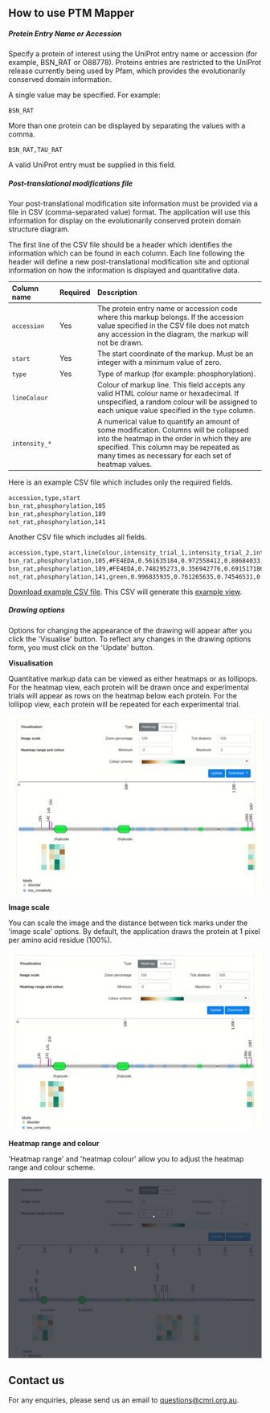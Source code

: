 ## How to use PTM Mapper

##### Protein Entry Name or Accession

Specify a protein of interest using the UniProt entry name or accession (for example, BSN_RAT or O88778). Proteins entries are restricted to the UniProt release currently being used by Pfam, which provides the evolutionarily conserved domain information.

A single value may be specified. For example:

```
BSN_RAT
```

More than one protein can be displayed by separating the values with a comma.

```
BSN_RAT,TAU_RAT
```

A valid UniProt entry must be supplied in this field.

##### Post-translational modifications file

Your post-translational modification site information must be provided via a file in CSV (comma-separated value) format. The application will use this information for display on the evolutionarily conserved protein domain structure diagram.

The first line of the CSV file should be a header which identifies the information which can be found in each column. Each line following the header will define a new post-translational modification site and optional information on how the information is displayed and quantitative data.

|Column name|Required|Description|
|:-|:-|:-|
|`accession`|Yes|The protein entry name or accession code where this markup belongs. If the accession value specified in the CSV file does not match any accession in the diagram, the markup will not be drawn.|
|`start`|Yes|The start coordinate of the markup. Must be an integer with a minimum value of zero.|
|`type`|Yes|Type of markup (for example: phosphorylation).|
|`lineColour`||Colour of markup line. This field accepts any valid HTML colour name or hexadecimal. If unspecified, a random colour will be assigned to each unique value specified in the `type` column.|
|`intensity_*`||A numerical value to quantify an amount of some modification. Columns will be collapsed into the heatmap in the order in which they are specified. This column may be repeated as many times as necessary for each set of heatmap values.|

Here is an example CSV file which includes only the required fields.

```
accession,type,start
bsn_rat,phosphorylation,105
bsn_rat,phosphorylation,189
not_rat,phosphorylation,141
```

Another CSV file which includes all fields.

```
accession,type,start,lineColour,intensity_trial_1,intensity_trial_2,intensity_trial_3,intensity_trial_4,intensity_trial_5
bsn_rat,phosphorylation,105,#FE4EDA,0.561635184,0.972558412,0.88684033,0.595734213,0.805348794
bsn_rat,phosphorylation,189,#FE4EDA,0.748295273,0.356942776,0.691517186,0.332498155,0.5100571
not_rat,phosphorylation,141,green,0.996835935,0.761265635,0.74546531,0.285868099,0.513450914
```

[Download example CSV file](/example-csv). This CSV will generate this [example view](/example).

##### Drawing options

Options for changing the appearance of the drawing will appear after you click the 'Visualise' button. To reflect any changes in the drawing options form, you must click on the 'Update' button.

**Visualisation**

Quantitative markup data can be viewed as either heatmaps or as lollipops. For the heatmap view, each protein will be drawn once and experimental trials will appear as rows on the heatmap below each protein. For the lollipop view, each protein will be repeated for each experimental trial.

![](./static/images/draw-opts-vistype.gif)

**Image scale**

You can scale the image and the distance between tick marks under the 'image scale' options. By default, the application draws the protein at 1 pixel per amino acid residue (100%).

![](./static/images/draw-opts-scale.gif)

**Heatmap range and colour**

'Heatmap range' and 'heatmap colour' allow you to adjust the heatmap range and colour scheme.

![](./static/images/draw-opts-heatmap.gif)

## Contact us

For any enquiries, please send us an email to [questions@cmri.org.au](mailto:questions@cmri.org.au).
